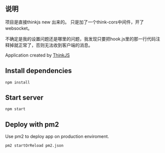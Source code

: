 
## 说明
项目是直接thinkjs new 出来的。
只是加了一个think-cors中间件，开了websocket。

不确定是我的设置问题还是哪里的问题，我发现只要把hook.js里的那一行代码注释掉就正常了，否则无法收到客户端的消息。


Application created by [ThinkJS](http://www.thinkjs.org)

## Install dependencies

```
npm install
```

## Start server

```
npm start
```

## Deploy with pm2

Use pm2 to deploy app on production enviroment.

```
pm2 startOrReload pm2.json
```
